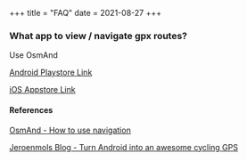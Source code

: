 +++
title = "FAQ"
date = 2021-08-27
+++


### What app to view / navigate gpx routes?

Use OsmAnd

[Android Playstore Link](https://play.google.com/store/apps/details?id=net.osmand)

[iOS Appstore Link](https://apps.apple.com/us/app/osmand-maps-travel-navigate/id934850257)


#### References

[OsmAnd - How to use navigation](http://osmand.net/features/navigation)

[Jeroenmols Blog - Turn Android into an awesome cycling GPS ](https://jeroenmols.com/blog/2016/07/21/cyclinggps/)
